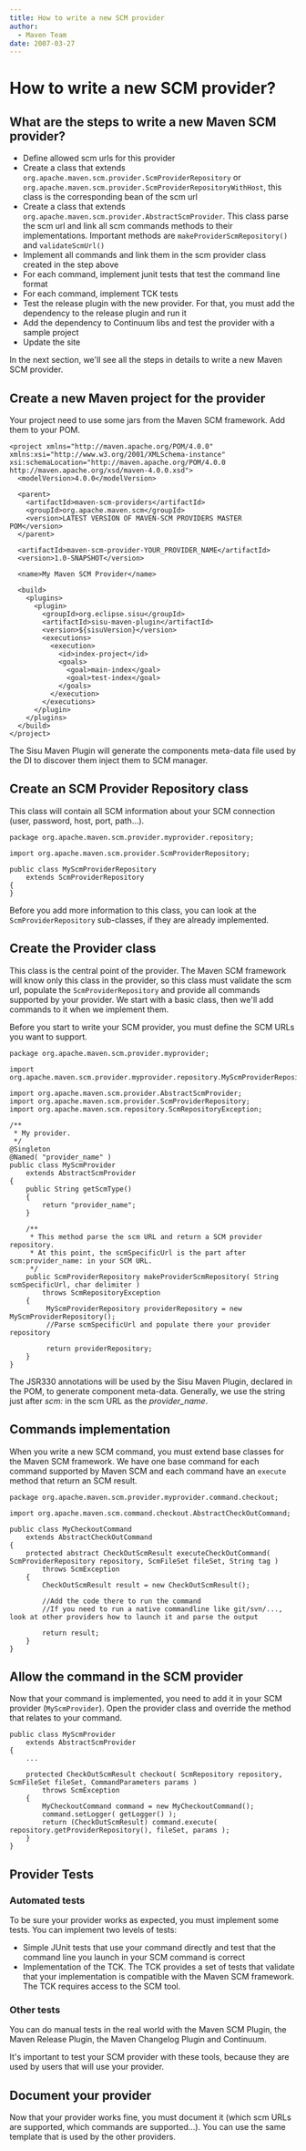 ```yaml
---
title: How to write a new SCM provider
author: 
  - Maven Team
date: 2007-03-27
---
```


<!-- Licensed to the Apache Software Foundation (ASF) under one-->
<!-- or more contributor license agreements.  See the NOTICE file-->
<!-- distributed with this work for additional information-->
<!-- regarding copyright ownership.  The ASF licenses this file-->
<!-- to you under the Apache License, Version 2.0 (the-->
<!-- "License"); you may not use this file except in compliance-->
<!-- with the License.  You may obtain a copy of the License at-->
<!---->
<!--   http://www.apache.org/licenses/LICENSE-2.0-->
<!---->
<!-- Unless required by applicable law or agreed to in writing,-->
<!-- software distributed under the License is distributed on an-->
<!-- "AS IS" BASIS, WITHOUT WARRANTIES OR CONDITIONS OF ANY-->
<!-- KIND, either express or implied.  See the License for the-->
<!-- specific language governing permissions and limitations-->
<!-- under the License.-->
<!-- NOTE: For help with the syntax of this file, see:-->
<!-- http://maven.apache.org/doxia/references/apt-format.html-->
# How to write a new SCM provider?

## What are the steps to write a new Maven SCM provider?

- Define allowed scm urls for this provider
- Create a class that extends `org.apache.maven.scm.provider.ScmProviderRepository` or `org.apache.maven.scm.provider.ScmProviderRepositoryWithHost`, this class is the corresponding bean of the scm url
- Create a class that extends `org.apache.maven.scm.provider.AbstractScmProvider`. This class parse the scm url and link all scm commands methods to their implementations. Important methods are `makeProviderScmRepository()` and `validateScmUrl()`
- Implement all commands and link them in the scm provider class created in the step above
- For each command, implement junit tests that test the command line format
- For each command, implement TCK tests
- Test the release plugin with the new provider. For that, you must add the dependency to the release plugin and run it
- Add the dependency to Continuum libs and test the provider with a sample project
- Update the site

In the next section, we&apos;ll see all the steps in details to write a new Maven SCM provider.

## Create a new Maven project for the provider

Your project need to use some jars from the Maven SCM framework. Add them to your POM.

```unknown
<project xmlns="http://maven.apache.org/POM/4.0.0" xmlns:xsi="http://www.w3.org/2001/XMLSchema-instance" xsi:schemaLocation="http://maven.apache.org/POM/4.0.0 http://maven.apache.org/xsd/maven-4.0.0.xsd">
  <modelVersion>4.0.0</modelVersion>

  <parent>
    <artifactId>maven-scm-providers</artifactId>
    <groupId>org.apache.maven.scm</groupId>
    <version>LATEST VERSION OF MAVEN-SCM PROVIDERS MASTER POM</version>
  </parent>

  <artifactId>maven-scm-provider-YOUR_PROVIDER_NAME</artifactId>
  <version>1.0-SNAPSHOT</version>

  <name>My Maven SCM Provider</name>

  <build>
    <plugins>
      <plugin>
        <groupId>org.eclipse.sisu</groupId>
        <artifactId>sisu-maven-plugin</artifactId>
        <version>${sisuVersion}</version>
        <executions>
          <execution>
            <id>index-project</id>
            <goals>
              <goal>main-index</goal>
              <goal>test-index</goal>
            </goals>
          </execution>
        </executions>
      </plugin>
    </plugins>
  </build>
</project>
```

The Sisu Maven Plugin will generate the components meta-data file used by the DI to discover them inject them to SCM manager.

## Create an SCM Provider Repository class

This class will contain all SCM information about your SCM connection \(user, password, host, port, path...\).

```unknown
package org.apache.maven.scm.provider.myprovider.repository;

import org.apache.maven.scm.provider.ScmProviderRepository;

public class MyScmProviderRepository
    extends ScmProviderRepository
{
}
```

Before you add more information to this class, you can look at the `ScmProviderRepository` sub-classes, if they are already implemented.

## Create the Provider class

This class is the central point of the provider. The Maven SCM framework will know only this class in the provider, so this class must validate the scm url, populate the `ScmProviderRepository` and provide all commands supported by your provider. We start with a basic class, then we&apos;ll add commands to it when we implement them.

Before you start to write your SCM provider, you must define the SCM URLs you want to support.

```unknown
package org.apache.maven.scm.provider.myprovider;

import org.apache.maven.scm.provider.myprovider.repository.MyScmProviderRepository;

import org.apache.maven.scm.provider.AbstractScmProvider;
import org.apache.maven.scm.provider.ScmProviderRepository;
import org.apache.maven.scm.repository.ScmRepositoryException;

/**
 * My provider.
 */
@Singleton
@Named( "provider_name" )
public class MyScmProvider
    extends AbstractScmProvider
{
    public String getScmType()
    {
        return "provider_name";
    }

    /**
     * This method parse the scm URL and return a SCM provider repository.
     * At this point, the scmSpecificUrl is the part after scm:provider_name: in your SCM URL.
     */
    public ScmProviderRepository makeProviderScmRepository( String scmSpecificUrl, char delimiter )
        throws ScmRepositoryException
    {
         MyScmProviderRepository providerRepository = new MyScmProviderRepository();
         //Parse scmSpecificUrl and populate there your provider repository

         return providerRepository;
    }
}
```

The JSR330 annotations will be used by the Sisu Maven Plugin, declared in the POM, to generate component meta-data. Generally, we use the string just after _scm:_ in the scm URL as the _provider\_name_.

## Commands implementation

When you write a new SCM command, you must extend base classes for the Maven SCM framework. We have one base command for each command supported by Maven SCM and each command have an `execute` method that return an SCM result.

```unknown
package org.apache.maven.scm.provider.myprovider.command.checkout;

import org.apache.maven.scm.command.checkout.AbstractCheckOutCommand;

public class MyCheckoutCommand
    extends AbstractCheckOutCommand
{
    protected abstract CheckOutScmResult executeCheckOutCommand( ScmProviderRepository repository, ScmFileSet fileSet, String tag )
        throws ScmException
    {
        CheckOutScmResult result = new CheckOutScmResult();

        //Add the code there to run the command
        //If you need to run a native commandline like git/svn/..., look at other providers how to launch it and parse the output

        return result;
    }
}
```

## Allow the command in the SCM provider

Now that your command is implemented, you need to add it in your SCM provider \(`MyScmProvider`\). Open the provider class and override the method that relates to your command.

```unknown
public class MyScmProvider
    extends AbstractScmProvider
{
    ...

    protected CheckOutScmResult checkout( ScmRepository repository, ScmFileSet fileSet, CommandParameters params )
        throws ScmException
    {
        MyCheckoutCommand command = new MyCheckoutCommand();
        command.setLogger( getLogger() );
        return (CheckOutScmResult) command.execute( repository.getProviderRepository(), fileSet, params );
    }
}
```

## Provider Tests

### Automated tests

To be sure your provider works as expected, you must implement some tests. You can implement two levels of tests:

- Simple JUnit tests that use your command directly and test that the command line you launch in your SCM command is correct
- Implementation of the TCK. The TCK provides a set of tests that validate that your implementation is compatible with the Maven SCM framework. The TCK requires access to the SCM tool.
### Other tests

You can do manual tests in the real world with the Maven SCM Plugin, the Maven Release Plugin, the Maven Changelog Plugin and Continuum.

It&apos;s important to test your SCM provider with these tools, because they are used by users that will use your provider.

## Document your provider

Now that your provider works fine, you must document it \(which scm URLs are supported, which commands are supported...\). You can use the same template that is used by the other providers.

